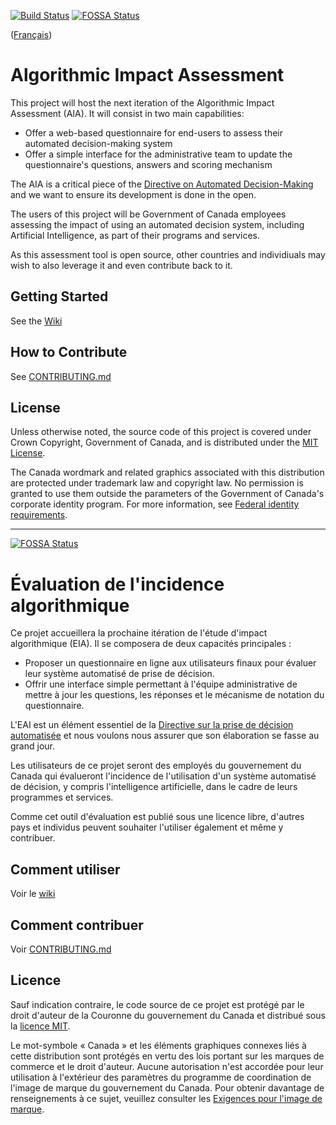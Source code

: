 [![Build Status](https://travis-ci.com/canada-ca/aia-eia.svg?branch=master)](https://travis-ci.com/canada-ca/aia-eia/)
[![FOSSA Status](https://app.fossa.io/api/projects/git%2Bgithub.com%2Fgcharest%2Faia-eia.svg?type=shield)](https://app.fossa.io/projects/git%2Bgithub.com%2Fgcharest%2Faia-eia?ref=badge_shield)

([Français](#gabarit-pour-dépôts-de-code-source-ouvert-du-gouvernement-du-canada))

# Algorithmic Impact Assessment

This project will host the next iteration of the Algorithmic Impact Assessment (AIA). It will consist in two main capabilities:

* Offer a web-based questionnaire for end-users to assess their automated decision-making system
* Offer a simple interface for the administrative team to update the questionnaire's questions, answers and scoring mechanism

The AIA is a critical piece of the [Directive on Automated Decision-Making](http://www.tbs-sct.gc.ca/pol/doc-eng.aspx?id=32592) and we want to ensure its development is done in the open.

The users of this project will be Government of Canada employees assessing the impact of using an automated decision system, including Artificial Intelligence, as part of their programs and services.

As this assessment tool is open source, other countries and individiuals may wish to also leverage it and even contribute back to it.

## Getting Started

See the [Wiki](../../wiki)

## How to Contribute

See [CONTRIBUTING.md](CONTRIBUTING.md)

## License

Unless otherwise noted, the source code of this project is covered under Crown Copyright, Government of Canada, and is distributed under the [MIT License](LICENSE).

The Canada wordmark and related graphics associated with this distribution are protected under trademark law and copyright law. No permission is granted to use them outside the parameters of the Government of Canada's corporate identity program. For more information, see [Federal identity requirements](https://www.canada.ca/en/treasury-board-secretariat/topics/government-communications/federal-identity-requirements.html).

______________________


[![FOSSA Status](https://app.fossa.io/api/projects/git%2Bgithub.com%2Fgcharest%2Faia-eia.svg?type=large)](https://app.fossa.io/projects/git%2Bgithub.com%2Fgcharest%2Faia-eia?ref=badge_large)

# Évaluation de l'incidence algorithmique

Ce projet accueillera la prochaine itération de l'étude d'impact algorithmique (EIA). Il se composera de deux capacités principales :

* Proposer un questionnaire en ligne aux utilisateurs finaux pour évaluer leur système automatisé de prise de décision.
* Offrir une interface simple permettant à l'équipe administrative de mettre à jour les questions, les réponses et le mécanisme de notation du questionnaire.

L'EAI est un élément essentiel de la [Directive sur la prise de décision automatisée](http://www.tbs-sct.gc.ca/pol/doc-eng.aspx?id=32592) et nous voulons nous assurer que son élaboration se fasse au grand jour.

Les utilisateurs de ce projet seront des employés du gouvernement du Canada qui évalueront l'incidence de l'utilisation d'un système automatisé de décision, y compris l'intelligence artificielle, dans le cadre de leurs programmes et services.

Comme cet outil d'évaluation est publié sous une licence libre, d'autres pays et individus peuvent souhaiter l'utiliser également et même y contribuer.

## Comment utiliser

Voir le [wiki](../../wiki)

## Comment contribuer

Voir [CONTRIBUTING.md](CONTRIBUTING.md)

## Licence

Sauf indication contraire, le code source de ce projet est protégé par le droit d'auteur de la Couronne du gouvernement du Canada et distribué sous la [licence MIT](LICENSE).

Le mot-symbole « Canada » et les éléments graphiques connexes liés à cette distribution sont protégés en vertu des lois portant sur les marques de commerce et le droit d'auteur. Aucune autorisation n'est accordée pour leur utilisation à l'extérieur des paramètres du programme de coordination de l'image de marque du gouvernement du Canada. Pour obtenir davantage de renseignements à ce sujet, veuillez consulter les [Exigences pour l'image de marque](https://www.canada.ca/fr/secretariat-conseil-tresor/sujets/communications-gouvernementales/exigences-image-marque.html).
